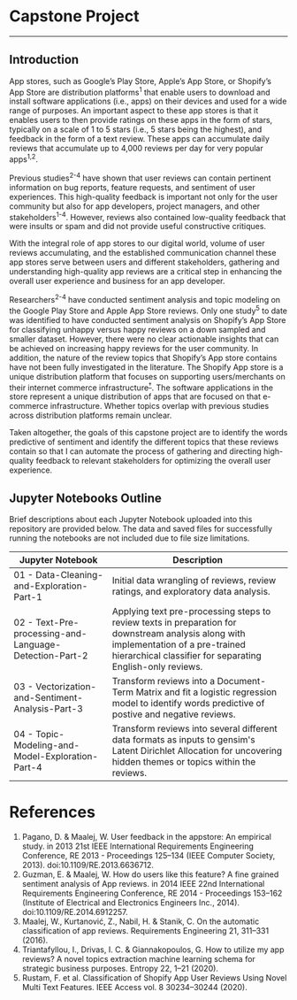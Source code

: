# Capstone Project 
***

## Introduction

App stores, such as Google’s Play Store, Apple’s App Store, or Shopify’s App Store are distribution platforms<sup>1</sup> that enable users to download and install software applications (i.e., apps) on their devices and used for a wide range of purposes. An important aspect to these app stores is that it enables users to then provide ratings on these apps in the form of stars, typically on a scale of 1 to 5 stars (i.e., 5 stars being the highest), and feedback in the form of a text review. These apps can accumulate daily reviews that accumulate up to 4,000 reviews per day for very popular apps<sup>1,2</sup>.  

Previous studies<sup>2-4</sup> have shown that user reviews can contain pertinent information on bug reports, feature requests, and sentiment of user experiences. This high-quality feedback is important not only for the user community but also for app developers, project managers, and other stakeholders<sup>1-4</sup>. However, reviews also contained low-quality feedback that were insults or spam and did not provide useful constructive critiques.

With the integral role of app stores to our digital world, volume of user reviews accumulating, and the established communication channel these app stores serve between users and different stakeholders, gathering and understanding high-quality app reviews are a critical step in enhancing the overall user experience and business for an app developer.

Researchers<sup>2-4</sup> have conducted sentiment analysis and topic modeling on the Google Play Store and Apple App Store reviews. Only one study<sup>5</sup> to date was identified to have conducted sentiment analysis on Shopify’s App Store for classifying unhappy versus happy reviews on a down sampled and smaller dataset. However, there were no clear actionable insights that can be achieved on increasing happy reviews for the user community. In addition, the nature of the review topics that Shopify’s App store contains have not been fully investigated in the literature. The Shopify App store is a unique distribution platform that focuses on supporting users/merchants on their internet commerce infrastructure<sup>[†]</sup>. The software applications in the store represent a unique distribution of apps that are focused on that e-commerce infrastructure. Whether topics overlap with previous studies across distribution platforms remain unclear.

Taken altogether, the goals of this capstone project are to identify the words predictive of sentiment and identify the different topics that these reviews contain so that I can automate the process of gathering and directing high-quality feedback to relevant stakeholders for optimizing the overall user experience.

[†]: https://investors.shopify.com/resources/default.aspx


## Jupyter Notebooks Outline
Brief descriptions about each Jupyter Notebook uploaded into this repository are provided below. The data and saved files for successfully running the notebooks are not included due to file size limitations.

| Jupyter Notebook      | Description |
| ----------- | ----------- |
| 01 - Data-Cleaning-and-Exploration-Part-1      | Initial data wrangling of reviews, review ratings, and exploratory data analysis.       |
| 02 - Text-Pre-processing-and-Language-Detection-Part-2   | Applying text pre-processing steps to review texts in preparation for downstream analysis along with implementation of a pre-trained hierarchical classifier for separating English-only reviews.        |
| 03 - Vectorization-and-Sentiment-Analysis-Part-3   | Transform reviews into a Document-Term Matrix and fit a logistic regression model to identify words predictive of postive and negative reviews.       |
| 04 - Topic-Modeling-and-Model-Exploration-Part-4   | Transform reviews into several different data formats as inputs to gensim's Latent Dirichlet Allocation for uncovering hidden themes or topics within the reviews.        |


# References
1. Pagano, D. & Maalej, W. User feedback in the appstore: An empirical study. in 2013 21st IEEE International Requirements Engineering Conference, RE 2013 - Proceedings 125–134 (IEEE Computer Society, 2013). doi:10.1109/RE.2013.6636712.
2. Guzman, E. & Maalej, W. How do users like this feature? A fine grained sentiment analysis of App reviews. in 2014 IEEE 22nd International Requirements Engineering Conference, RE 2014 - Proceedings 153–162 (Institute of Electrical and Electronics Engineers Inc., 2014). doi:10.1109/RE.2014.6912257.
3. Maalej, W., Kurtanović, Z., Nabil, H. & Stanik, C. On the automatic classification of app reviews. Requirements Engineering 21, 311–331 (2016).
4. Triantafyllou, I., Drivas, I. C. & Giannakopoulos, G. How to utilize my app reviews? A novel topics extraction machine learning schema for strategic business purposes. Entropy 22, 1–21 (2020).
5. Rustam, F. et al. Classification of Shopify App User Reviews Using Novel Multi Text Features. IEEE Access vol. 8 30234–30244 (2020).